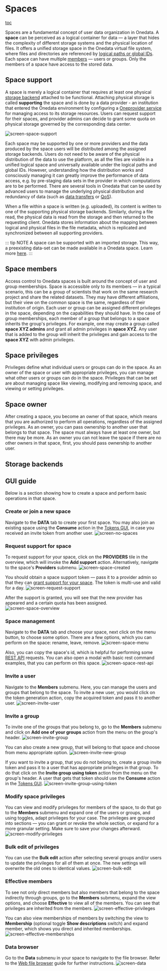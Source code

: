 # Spaces

[toc][1]

Spaces are a fundamental concept of user data organization in Onedata. A **space**
can be perceived as a logical container for data — a layer that hides the complexity
of different storage systems and the physical location of files. It offers
a unified storage space in the Onedata virtual file system, where files and
directories are referenced by [logical paths or global IDs][].
Each space can have multiple [members][] — users or groups.
Only the members of a space have access to the stored data.

## Space support

A space is merely a logical container that requires at least one physical
[storage backend][] attached to be functional. Attaching physical storage is
called **supporting** the space and is done by a data provider -
an institution that entered the Onedata environment by configuring a
[Oneprovider service][] for managing access to its
storage resources. Users can request support for their spaces, and provider
admins can decide to grant some quota on physical storage governed by the
corresponding data center.

<!-- TODO VFS-11766 this image could be better:
    1. present providers, not only storage backends
    2. present the mapping between logical and physical paths 
       (file path on the storage vs. file path in the space)

 -->

![screen-space-support][]

Each space may be supported by one or more providers and the data produced by the space
users will be distributed among the assigned storage backends. Users do not need to be
aware of the physical distribution of the data to use the platform, as all the files are
visible in a unified logical space and universally available under the logical paths and
global IDs. However, understanding how the distribution works and consciously managing it
can greatly improve the performance of data access, e.g. by pre-staging data sets in the
provider in which computations are to be performed. There are several tools in Onedata
that can be used by advanced users to manage the underlying physical distribution and
redundancy of data (such as [data transfers][] or [QoS][]).

When a file within a space is written (e.g. uploaded), its content is written to one of
the supporting physical storage backends. Similarly, during a file read, the physical data
is read from the storage and then returned to the requesting client. Onedata stores
information about the mapping between logical and physical files in the file metadata,
which is replicated and synchronized between all supporting providers.

<!-- TODO VFS-9288 globally unify the formatting of NOTEs in all docs -->

::: tip NOTE
A space can be supported with an imported storage.
This way, a preexisting data-set can be made available in a Onedata space.
Learn more [here][].
:::

## Space members

Access control to Onedata spaces is built around the concept of user and group
memberships. Space is accessible only to its members — in a typical scenario,
this can be a group of scientists that work on the same research project and
share the related datasets. They may have different affiliations, but their view
on the common space is the same, regardless of their institution of origin. Each
user or group can be assigned different privileges in the space, depending on
the capabilities they should have. In the case of group memberships, each member of
a group that belongs to a space inherits the group's privileges. For example,
one may create a group called **space XYZ admins** and grant all admin
privileges in **space XYZ**. Any user that is added to the group will inherit
the privileges and gain access to the **space XYZ** with admin privileges.

## Space privileges

Privileges define what individual users or groups can do in the space.
As an owner of the space or user with appropriate privileges,
you can manage what other users or groups can do in the space.
Privileges that can be set are about managing space like viewing,
modifying and removing space, and viewing or setting privileges.

## Space owner

After creating a space, you become an owner of that space, which means
that you are authorized to perform all operations, regardless of the assigned
privileges. As an owner, you can pass ownership to another user that belongs
to that space. The space must always have at least one owner,
but there may be more. As an owner you can not leave the space if there are no other
owners in that space, first, you should pass ownership to another user.

## Storage backends

<!-- TODO VFS-11766 documentation for storage backends -->

<!-- TODO VFS-11766 cross references with the admin guide -->

## GUI guide

Below is a section showing how to create a space and perform basic operations in that space.

### Create or join a new space

Navigate to the **DATA** tab to create your first space. You may also join an
existing space using the **Consume** action in the
[Tokens GUI][], in case you
received an invite token from another user.
![screen-no-spaces][]

### Request support for space

To request support for your space, click on the **PROVIDERS** tile
in the overview, which will invoke the **Add support** action. Alternatively,
navigate to the space's **Providers** submenu.
![screen-space-created][]

You should obtain a space support token — pass it to a provider admin so that
they can [grant support for your space][].
The token is multi-use and valid for a day.
![screen-request-support][]

After the support is granted, you will see that the new provider has
appeared and a certain quota has been assigned.
![screen-space-overview][]

### Space management

Navigate to the **DATA** tab and choose your space, next click on the menu button, to choose some option.
There are a few options, which you can perform on the space: rename, leave, remove.
![screen-space-menu][]

Also, you can copy the space's id, which is helpful for performing some [REST API][] requests.
You can also open a modal with basic rest command examples, that you can perform on this space.
![screen-space-rest-api][]

### Invite a user

Navigate to the **Members** submenu. Here, you can manage the users and
groups that belong to the space. To invite a new user, you would click on the
token generation action, copy the acquired token and pass it to another user.
![screen-invite-user][]

### Invite a group

To invite one of the groups that you belong to, go to the **Members** submenu and click on
**Add one of your groups** action from the menu on the group's header.
![screen-invite-group][]

You can also create a new group, that will belong to that space and choose
from menu appropriate option.
![screen-invite-new-group][]

If you want to invite a group, that you do not belong to, create a group invite token
and pass it to a user that has appropriate privileges in that group. To do that click on the
**Invite group using token** action from the menu on the group's header. A user that gets that token
should use the **Consume** action in the [Tokens GUI][].
![screen-invite-group-using-token][]

### Modify space privileges

You can view and modify privileges for members of the space, to do that go to the **Members** submenu
and expand one of the users or groups, and using toggles, adapt privileges for your case.
The privileges are grouped into sections — you can grant or revoke the whole section, or expand
for a more granular setting. Make sure to save your changes afterward.
![screen-modify-privileges][]

### Bulk edit of privileges

You can use the **Bulk edit** action after selecting several groups and/or
users to update the privileges for all of them at once. The new settings will
overwrite the old ones to identical values.
![screen-bulk-edit][]

### Effective members

To see not only direct members but also members that belong to the space indirectly through groups,
go to the **Members** submenu, expand the view options, and choose **Effective**
to view all of the members. You can see that privileges are inherited from the members.
![screen-effective-privileges][]

You can also view memberships of members by switching the view to **Membership**
(optional toggle **Show descriptions** switch) and expand member, which shows you direct and inherited memberships.
![screen-effective-memberships][]

### Data browser

Go to the **Data** submenu in your space to navigate to the file browser.
Refer to the [Web file browser][] guide for further instructions.
![screen-data][]

<!-- references -->

[1]: <>

[logical paths or global IDs]: data.md#file-path-and-id

[members]: #space-members

[storage backend]: ../admin-guide/oneprovider/configuration/storage-backends.md

[Oneprovider service]: ../intro.md#architecture

[data transfers]: data-transfer.md

[QoS]: qos.md

[here]: ../admin-guide/oneprovider/configuration/storage-import.md

[Tokens GUI]: tokens.md#consuming-invite-tokens

[REST API]: ./rest-api.md

[grant support for your space]: ../admin-guide/oneprovider/configuration/space-support.md#granting-space-support

[Web file browser]: web-file-browser.md

[screen-space-support]: ../../images/user-guide/spaces/space-support.svg

[screen-no-spaces]: ../../images/user-guide/spaces/no-spaces.png

[screen-space-created]: ../../images/user-guide/spaces/space-created.png

[screen-request-support]: ../../images/user-guide/spaces/request-support.png

[screen-space-overview]: ../../images/user-guide/spaces/space-overview.png

[screen-space-menu]: ../../images/user-guide/spaces/space-menu.png

[screen-space-rest-api]: ../../images/user-guide/spaces/space-rest-api.png

[screen-invite-user]: ../../images/user-guide/spaces/invite-user.png

[screen-invite-group]: ../../images/user-guide/spaces/invite-group.png

[screen-invite-new-group]: ../../images/user-guide/spaces/invite-new-group.png

[screen-invite-group-using-token]: ../../images/user-guide/spaces/invite-group-using-token.png

[screen-modify-privileges]: ../../images/user-guide/spaces/modify-privileges.png

[screen-bulk-edit]: ../../images/user-guide/spaces/bulk-edit.png

[screen-effective-privileges]: ../../images/user-guide/spaces/effective-privileges.png

[screen-effective-memberships]: ../../images/user-guide/spaces/effective-memberships.png

[screen-data]: ../../images/user-guide/spaces/data.png
